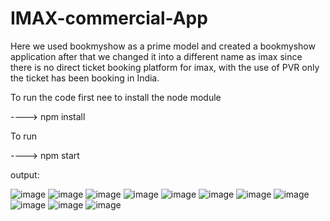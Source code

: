 # IMAX-commercial-App

Here we used bookmyshow as a prime model and created a bookmyshow application after that we changed it into a different name as imax since there is no direct ticket booking platform for imax, with the use of PVR only the ticket has been booking in India.



To run the code first nee to install the node module

----> npm install


To run

----> npm start

output:


![image](https://user-images.githubusercontent.com/94432813/215963217-cd951497-f175-4902-b98b-8c9a44a973a7.png)
![image](https://user-images.githubusercontent.com/94432813/215963271-9b8d3724-b152-4b5e-bb9e-50da8bbcc858.png)
![image](https://user-images.githubusercontent.com/94432813/215963250-6f7e863b-1a39-47df-9477-400262ddfb4d.png)
![image](https://user-images.githubusercontent.com/94432813/215963290-dee08d28-a6f3-4210-979d-89ed6baf1d21.png)
![image](https://user-images.githubusercontent.com/94432813/215963306-33e05283-9905-4130-97a3-39f30500d051.png)
![image](https://user-images.githubusercontent.com/94432813/215963322-9b6e6ed0-658b-446f-b2a4-2a6e08f763f1.png)
![image](https://user-images.githubusercontent.com/94432813/215963334-d871ed0f-50ff-4823-b634-5f07fb5bd6f2.png)
![image](https://user-images.githubusercontent.com/94432813/215963347-ac0fe797-c6db-45e5-8f01-276cb0f5e6f2.png)
![image](https://user-images.githubusercontent.com/94432813/215963375-bc9aacdc-7d99-42f0-8a44-c7a08ba0a749.png)
![image](https://user-images.githubusercontent.com/94432813/215963401-7cecbf1c-1ee3-44d0-a165-c98be003a058.png)
![image](https://user-images.githubusercontent.com/94432813/215963433-9176c195-0d7b-4fb6-aae9-bf553d13370f.png)


